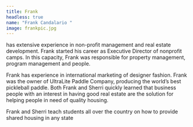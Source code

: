 ```yaml
---
title: Frank
headless: true
name: "Frank Candalario "
image: frankpic.jpg
---
```

has extensive experience in non-profit management and real estate development. Frank started his career as Executive Director of nonprofit camps. In this capacity, Frank was responsible for property management, program management and people.

Frank has experience in international marketing of designer fashion. Frank was the owner of UltraLite Paddle Company, producing the world’s best pickleball paddle. Both Frank and Sherri quickly learned that business people with an interest in having good real estate are the solution for helping people in need of quality housing.

Frank and Sherri teach students all over the country on how to provide shared housing in any state